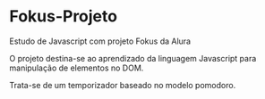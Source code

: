 # Fokus-Projeto
Estudo de Javascript com projeto Fokus da Alura

O projeto destina-se ao aprendizado da linguagem Javascript para manipulação de elementos no DOM.

Trata-se de um temporizador baseado no modelo pomodoro.
